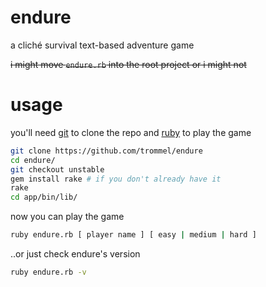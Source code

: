 endure
=====

a cliché survival text-based adventure game

~~i might move `endure.rb` into the root project or i might not~~

usage
=====

you'll need [git](http://git-scm.com/) to clone the repo
and [ruby](https://www.ruby-lang.org/en/) to play the game

```bash
git clone https://github.com/trommel/endure
cd endure/
git checkout unstable
gem install rake # if you don't already have it
rake
cd app/bin/lib/
```

now you can play the game

```bash
ruby endure.rb [ player name ] [ easy | medium | hard ]
```

..or just check endure's version

```bash
ruby endure.rb -v
```
